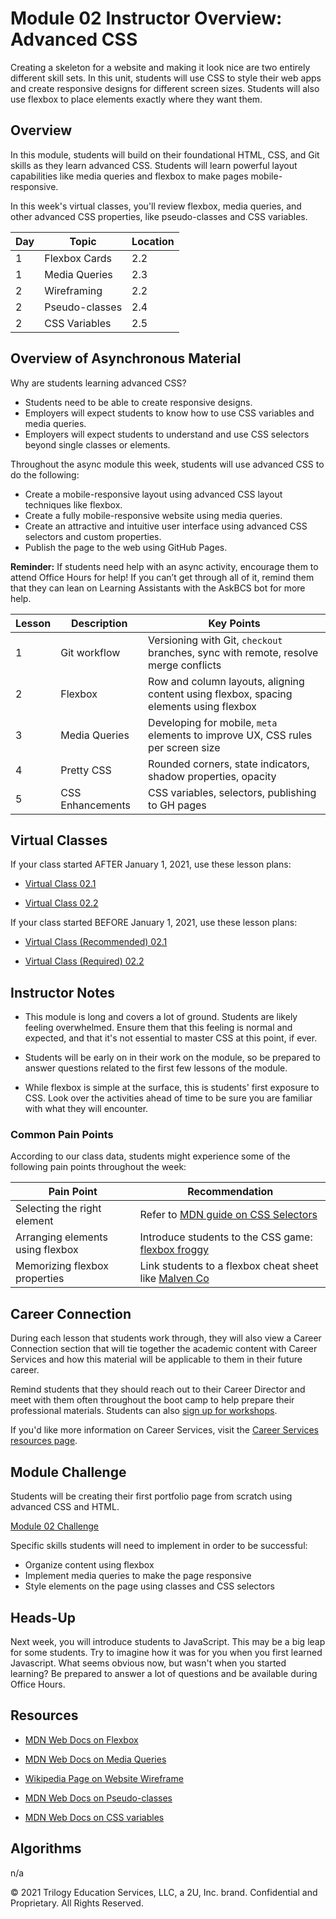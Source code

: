 # Module 02 Instructor Overview: Advanced CSS

Creating a skeleton for a website and making it look nice are two entirely different skill sets. In this unit, students will use CSS to style their web apps and create responsive designs for different screen sizes. Students will also use flexbox to place elements exactly where they want them.

## Overview

In this module, students will build on their foundational HTML, CSS, and Git skills as they learn advanced CSS. Students will learn powerful layout capabilities like media queries and flexbox to make pages mobile-responsive.

In this week's virtual classes, you'll review flexbox, media queries, and other advanced CSS properties, like pseudo-classes and CSS variables.

| Day | Topic          | Location |
| --- | -------------- | -------- |
| 1   | Flexbox Cards  | 2.2      |
| 1   | Media Queries  | 2.3      |
| 2   | Wireframing    | 2.2      |
| 2   | Pseudo-classes | 2.4      |
| 2   | CSS Variables  | 2.5      |

## Overview of Asynchronous Material

Why are students learning advanced CSS?

* Students need to be able to create responsive designs.
* Employers will expect students to know how to use CSS variables and media queries.
* Employers will expect students to understand and use CSS selectors beyond single classes or elements.

Throughout the async module this week, students will use advanced CSS to do the following:

* Create a mobile-responsive layout using advanced CSS layout techniques like flexbox.
* Create a fully mobile-responsive website using media queries.
* Create an attractive and intuitive user interface using advanced CSS selectors and custom properties.
* Publish the page to the web using GitHub Pages.

**Reminder:** If students need help with an async activity, encourage them to attend Office Hours for help! If you can’t get through all of it, remind them that they can lean on Learning Assistants with the AskBCS bot for more help.

| Lesson | Description      | Key Points                                                                             |
| ------ | ---------------- | -------------------------------------------------------------------------------------- |
| 1      | Git workflow     | Versioning with Git, `checkout` branches, sync with remote, resolve merge conflicts    |
| 2      | Flexbox          | Row and column layouts, aligning content using flexbox, spacing elements using flexbox |
| 3      | Media Queries    | Developing for mobile, `meta` elements to improve UX, CSS rules per screen size        |
| 4      | Pretty CSS       | Rounded corners, state indicators, shadow properties, opacity                          |
| 5      | CSS Enhancements | CSS variables, selectors, publishing to GH pages                                       |

## Virtual Classes

If your class started AFTER January 1, 2021, use these lesson plans:

* [Virtual Class 02.1](./02.1-REQUIRED.md)

* [Virtual Class 02.2](./02.2-REQUIRED.md)

If your class started BEFORE January 1, 2021, use these lesson plans:

* [Virtual Class (Recommended) 02.1](./02.1-RECOMMENDED.md)

* [Virtual Class (Required) 02.2](./02.2-REQUIRED.md)

## Instructor Notes

* This module is long and covers a lot of ground. Students are likely feeling overwhelmed. Ensure them that this feeling is normal and expected, and that it's not essential to master CSS at this point, if ever.

* Students will be early on in their work on the module, so be prepared to answer questions related to the first few lessons of the module.

* While flexbox is simple at the surface, this is students' first exposure to CSS. Look over the activities ahead of time to be sure you are familiar with what they will encounter.

### Common Pain Points

According to our class data, students might experience some of the following pain points throughout the week:

| Pain Point                       | Recommendation                                                                                                      |
| -------------------------------- | ------------------------------------------------------------------------------------------------------------------- |
| Selecting the right element      | Refer to [MDN guide on CSS Selectors](https://developer.mozilla.org/en-US/docs/Learn/CSS/Building_blocks/Selectors) |
| Arranging elements using flexbox | Introduce students to the CSS game: [flexbox froggy](https://flexboxfroggy.com/)                                    |
| Memorizing flexbox properties    | Link students to a flexbox cheat sheet like [Malven Co](https://flexbox.malven.co/)                                 |

## Career Connection

During each lesson that students work through, they will also view a Career Connection section that will tie together the academic content with Career Services and how this material will be applicable to them in their future career.

Remind students that they should reach out to their Career Director and meet with them often throughout the boot camp to help prepare their professional materials. Students can also [sign up for workshops](https://careerservicesonlineevents.splashthat.com/).

If you'd like more information on Career Services, visit the [Career Services resources page](https://mycareerspot.org/).

## Module Challenge

Students will be creating their first portfolio page from scratch using advanced CSS and HTML.

[Module 02 Challenge](../../01-Class-Content/02-Advanced-CSS/02-Challenge)

Specific skills students will need to implement in order to be successful:

* Organize content using flexbox
* Implement media queries to make the page responsive
* Style elements on the page using classes and CSS selectors

## Heads-Up

Next week, you will introduce students to JavaScript. This may be a big leap for some students. Try to imagine how it was for you when you first learned Javascript. What seems obvious now, but wasn't when you started learning? Be prepared to answer a lot of questions and be available during Office Hours.

## Resources

* [MDN Web Docs on Flexbox](https://developer.mozilla.org/en-US/docs/Learn/CSS/CSS_layout/Flexbox)

* [MDN Web Docs on Media Queries](https://developer.mozilla.org/en-US/docs/Web/CSS/Media_Queries/Using_media_queries)

* [Wikipedia Page on Website Wireframe](https://en.wikipedia.org/wiki/Website_wireframe)

* [MDN Web Docs on Pseudo-classes](https://developer.mozilla.org/en-US/docs/Web/CSS/Pseudo-classes)

* [MDN Web Docs on CSS variables](https://developer.mozilla.org/en-US/docs/Web/CSS/Using_CSS_custom_properties)

## Algorithms

n/a

© 2021 Trilogy Education Services, LLC, a 2U, Inc. brand. Confidential and Proprietary. All Rights Reserved.
